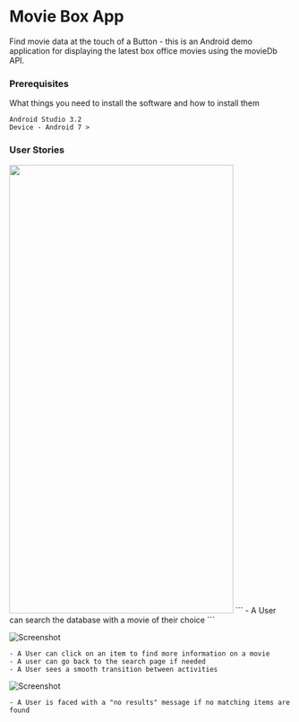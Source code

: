 # Movie Box App

Find movie data at the touch of a Button - this is an Android demo application for displaying the latest box office movies using the movieDb API. 

### Prerequisites

What things you need to install the software and how to install them

```
Android Studio 3.2
Device - Android 7 > 
```
### User Stories
<img src="https://github.com/fashbot/movie_box_app/blob/master/GIf0.gif" width="400" height="800" />
```
- A User can search the database with a movie of their choice
```

![Screenshot](./gif01.gif)
```
- A User can click on an item to find more information on a movie
- A user can go back to the search page if needed
- A User sees a smooth transition between activities
```
![Screenshot](./gif02.gif)
```
- A User is faced with a "no results" message if no matching items are found
```

